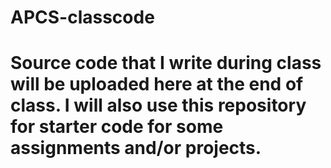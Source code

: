 # APCS-classcode
# Source code that I write during class will be uploaded here at the end of class.  I will also use this repository for starter code for some assignments and/or projects.
